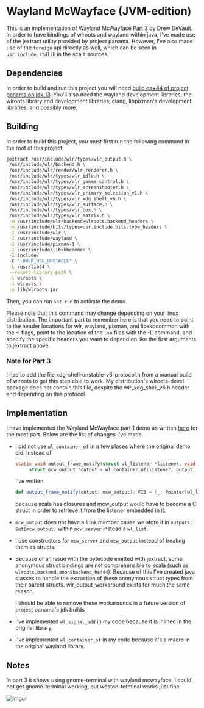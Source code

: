 # Wayland McWayface (JVM-edition)

This is an implementation of Wayland McWayface [Part 3](https://drewdevault.com/2018/02/28/Writing-a-wayland-compositor-part-3.html) by Drew DeVault. 
In order to have bindings of wlroots and wayland within java, I've made use of the jextract utility provided by project panama. 
However, I've also made use of the `foreign` api directly as well, which can be seen in `usr.include.stdlib` in the scala sources.

## Dependencies

In order to build and run this project you will need [build ea+44 of project panama on jdk 13](https://jdk.java.net/panama/). 
You'll also need the wayland development libraries, the wlroots library and development libraries, clang, libpixman's development libraries, and possibly more.

## Building

In order to build this project, you must first run the following command in the root of this project:

```bash
jextract /usr/include/wlr/types/wlr_output.h \
 /usr/include/wlr/backend.h \
 /usr/include/wlr/render/wlr_renderer.h \
 /usr/include/wlr/types/wlr_idle.h \
 /usr/include/wlr/types/wlr_gamma_control.h \
 /usr/include/wlr/types/wlr_screenshooter.h \
 /usr/include/wlr/types/wlr_primary_selection_v1.h \
 /usr/include/wlr/types/wlr_xdg_shell_v6.h \ 
 /usr/include/wlr/types/wlr_surface.h \
 /usr/include/wlr/types/wlr_box.h \
 /usr/include/wlr/types/wlr_matrix.h \
 -m /usr/include/wlr/backend=wlroots.backend_headers \
 -m /usr/include/bits/types=usr.include.bits.type_headers \
 -I /usr/include/wlr \
 -I /usr/include/wayland \
 -I /usr/include/pixman-1 \
 -I /usr/include/libxkbcommon \
 -I include/
 -C "-DWLR_USE_UNSTABLE" \
 -L /usr/lib64 \
 --record-library-path \
 -l wlroots \
 -t wlroots \
 -o lib/wlroots.jar
```

Then, you can run `sbt run` to activate the demo.

Please note that this command may change depending on your linux distribution. 
The important part to remember here is that you need to point to the header locations for wlr, wayland,
pixman, and libxkbcommon with the -I flags, point to the location of the `.so` files with the -L command,
and specify the specific headers you want to depend on like the first arguments to jextract above.

### Note for Part 3
I had to add the file xdg-shell-unstable-v6-protocol.h from a manual build of wlroots to get this step able to work.
My distribution's wlroots-devel package does not contain this file, despite the wlr_xdg_shell_v6.h header and depending
on this protocol

## Implementation

I have implemented the Wayland McWayface part 1 demo as written [here](https://github.com/ddevault/mcwayface/blob/f89092e7d38e43c55583098beadde26b3d1235eb/src/main.c) for the most part. Below are the list of changes I've made...


* I did not use `wl_container_of` in a few places where the original demo did. Instead of 
  ```c
  static void output_frame_notify(struct wl_listener *listener, void *data) {
	   struct mcw_output *output = wl_container_of(listener, output, frame);
  ```
  I've written
  ```scala
  def output_frame_notify(output: mcw_output): FI5 = (_: Pointer[wl_listener], data: Pointer[_]) => {
  ```
  because scala has closures and mcw_output would have to become a C struct in order to retrieve it from the listener embedded in it.

* `mcw_output` does not have a `link` member cause we store it in `outputs: Set[mcw_output]` within `mcw_server` instead a `wl_list`.

* I use constructors for `mcw_server` and `mcw_output` instead of treating them as structs.

* Because of an issue with the bytecode emitted with jextract, some anonymous struct bindings are not comprehensible to scala
(such as `wlroots.backend.anon$backend_h$444`). Because of this I've created java classes to handle the extraction of these 
anonymous struct types from their parent structs. wlr_output_workaround exists for much the same reason.

  I should be able to remove these workarounds in a future version of project panama's jdk builds 

* I've implemented `wl_signal_add` in my code because it is inlined in the original library. 
* I've implemented `wl_container_of` in my code because it's a macro in the original wayland library.


## Notes

In part 3 it shows using gnome-terminal with wayland mcwayface. I could not get gnome-terminal working, but weston-terminal works just fine: 

![Imgur](https://i.imgur.com/1T03xi5.png)
